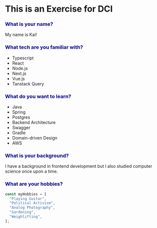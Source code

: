 # This is an Exercise for DCI

<style>    
   .heading {
    color: darkblue;
   }
</style>

<h3 class="heading">
What is your name?</h3>
<p>My name is Kai!</p>

<h3 class="heading">
What tech are you familiar with?</h3>
<ul>
<li>Typescript</li>
<li>React</li>
<li>Node.js</li>
<li>Next.js</li>
<li>Vue.js</li>
<li>Tanstack Query</li>
</ul>

<h3 class="heading">
What do you want to learn?</h3>
<ul>
<li>Java</li>
<li>Spring</li>
<li>Postgres</li>
<li>Backend Architecture</li>
<li>Swagger</li>
<li>Gradle</li>
<li>Domain-driven Design</li>
<li>AWS</li>
</ul>

<h3 class="heading">
What is your background?</h3>

<p>I have a background in frontend development but I also studied computer science once upon a time.
</p>

<h3 class="heading">
What are your hobbies?</h3>

```js
const myHobbies = [
  "Playing Guitar",
  "Political Activism",
  "Analog Photography",
  "Gardening",
  "Weighlifting",
];
```
